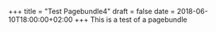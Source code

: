 +++
title = "Test Pagebundle4"
draft = false
date = 2018-06-10T18:00:00+02:00
+++
This is a test of a pagebundle
